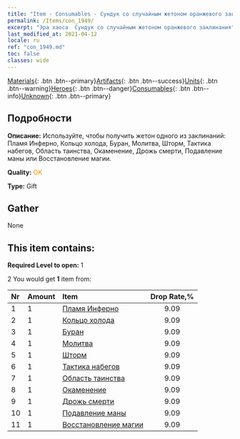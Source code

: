 ```yaml
---
title: "Item - Consumables - Сундук со случайным жетоном оранжевого заклинания"
permalink: /Items/con_1949/
excerpt: "Эра хаоса  Сундук со случайным жетоном оранжевого заклинания"
last_modified_at: 2021-04-12
locale: ru
ref: "con_1949.md"
toc: false
classes: wide
---
```

 [Materials](/ru/Items/){: .btn .btn--primary}[Artifacts](/ru/Items/Artifacts/){: .btn .btn--success}[Units](/ru/Items/Units/){: .btn .btn--warning}[Heroes](/ru/Items/Heroes/){: .btn .btn--danger}[Consumables](/ru/Items/Consumables/){: .btn .btn--info}[Unknown](/ru/Items/Unknown/){: .btn .btn--primary}

## Подробности
 **Описание:** Используйте, чтобы получить жетон одного из заклинаний: Пламя Инферно, Кольцо холода, Буран, Молитва, Шторм, Тактика набегов, Область таинства, Окаменение, Дрожь смерти, Подавление маны или Восстановление магии.

 **Quality:** <span style="color: #FF8C00">OK</span>

 **Type:** Gift

## Gather

  None

## This item contains:

 **Required Level to open:** 1

 2 You would get **1** item  from:

  | Nr | Amount |     Item    | Drop Rate,% |
  |:---|:-------|:------------|:---------:|
  | 1 | 1 | [Пламя Инферно](/ru/Items/her_406/) | 9.09 | 
  | 2 | 1 | [Кольцо холода](/ru/Items/her_421/) | 9.09 | 
  | 3 | 1 | [Буран](/ru/Items/her_423/) | 9.09 | 
  | 4 | 1 | [Молитва](/ru/Items/her_432/) | 9.09 | 
  | 5 | 1 | [Шторм](/ru/Items/her_445/) | 9.09 | 
  | 6 | 1 | [Тактика набегов](/ru/Items/her_450/) | 9.09 | 
  | 7 | 1 | [Область таинства](/ru/Items/her_470/) | 9.09 | 
  | 8 | 1 | [Окаменение](/ru/Items/her_471/) | 9.09 | 
  | 9 | 1 | [Дрожь смерти](/ru/Items/her_456/) | 9.09 | 
  | 10 | 1 | [Подавление маны](/ru/Items/her_480/) | 9.09 | 
  | 11 | 1 | [Восстановление магии](/ru/Items/her_482/) | 9.09 | 
